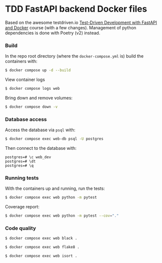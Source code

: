 # TDD FastAPI backend Docker files

Based on the awesome testdriven.io [Test-Driven Development with FastAPI and Docker](https://testdriven.io/courses/tdd-fastapi/)
 course (with a few changes). Management of python dependencies is done with Poetry (v2) instead.

### Build

In the repo root directory (where the `docker-compose.yml` is) build the containers with:

```bash
$ docker compose up -d --build
```

View container logs

```bash
$ docker compose logs web
```

Bring down and remove volumes:

```bash
$ docker compose down -v
```

### Database access

Access the database via `psql` with:

```bash
$ docker compose exec web-db psql -U postgres
```

Then connect to the database with:

```postgresql
postgres=# \c web_dev
postgres=# \dt
postgres=# \q
```

### Running tests

With the containers up and running, run the tests:

```bash
$ docker compose exec web python -m pytest
```

Coverage report:
```bash
$ docker compose exec web python -m pytest --cov="."
```

### Code quality

```bash
$ docker compose exec web black .
```

```bash
$ docker compose exec web flake8 .
```

```bash
$ docker compose exec web isort .
```